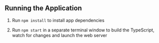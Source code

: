 ## Running the Application

1. Run `npm install` to install app dependencies

2. Run `npm start` in a separate terminal window to build the TypeScript, watch for changes and launch the web server
